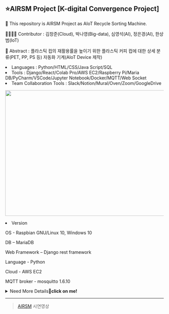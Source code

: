 ## ⭐AIRSM Project [K-digital Convergence Project]
<p>🥇 This repository is AIRSM Project as AIoT Recycle Sorting Machine.</p>
<p>👨‍👩‍👧‍👧 Contributor : 김창준(Cloud), 박나영(Big-data), 심영석(AI), 정은경(AI), 한상범(IoT)</p>
<p>🚀 Abstract : 플라스틱 컵의 재활용률을 높이기 위한 플라스틱 커피 컵에 대한 상세 분류(PET, PP, PS 등) 자동화 기계(AIoT Device 제작)</p>
<p></p>
<li>Languages : Python/HTML/CSS/Java Script/SQL</li>
<li>Tools : Django/React/Colab Pro/AWS EC2/Raspberry Pi/Maria DB/PyCharm/VSCode/Jupyter Notebook/Docker/MQTT/Web Socket</li>
<li>Team Collaboration Tools : Slack/Notion/Mural/Oven/Zoom/GoogleDrive</li>
<p align="center"><img width="1000" height="400" src="https://user-images.githubusercontent.com/67992684/125160474-fb851600-e1b7-11eb-8223-bdb8c949d081.png"></p>

<li>Version
<p>OS - Raspbian GNU/Linux 10, Windows 10
<p>DB – MariaDB 
<p>Web Framework – Django rest framework 
<p>Language - Python 
<p>Cloud - AWS EC2 
<p>MQTT broker - mosquitto 1.6.10

  <details><summary>Need More Details🤭<strong>click on me!</strong></summary><div markdown="1">
  <p></p>
  <li> 프로젝트 배경 : 코로나 시대로 인한 플라스틱 제품 사용 ⬆️, 하지만 재활용률은 ⬇️ 따라서, 플라스틱의 종류별 분리수거의 필요성 </li>
  <li> 프로젝트 목적 : 플라스틱 컵 재질의 정확한 분류를 통한 재활용률 증대, 사용자들에게 올바른 분리수거 방법 인식 재고 </li>
  <li> 서비스 흐름도(Service Flow)  <p align="center"><img width="600" height="400" src="https://user-images.githubusercontent.com/46801877/120742819-a0199580-c532-11eb-82fd-cc07b96e6d3d.png"></p></li>
  <li> 아키텍쳐(Service Architecture) <p align="center"><img width="1000" height="400" src="https://user-images.githubusercontent.com/46801877/120744657-6fd3f600-c536-11eb-84b8-5d14a2560526.png"></p></li>
  <li> AIRSM 최적 위치 선정(5 sec per slide) <p align="center"><img width=80% alt="AIRSM_Big Data" src="https://user-images.githubusercontent.com/46801877/120749438-9185ab00-c53f-11eb-93bf-40a3a7eb292d.gif"></p></li>
</div></details>

---
>[AIRSM](https://www.youtube.com/watch?v=lVkdkw2LoEE) 시연영상








